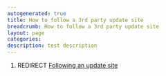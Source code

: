 ```yaml
---
autogenerated: true
title: How to follow a 3rd party update site
breadcrumb: How to follow a 3rd party update site
layout: page
categories: 
description: test description
---
```


1.  REDIRECT [Following an update site](Following_an_update_site )
